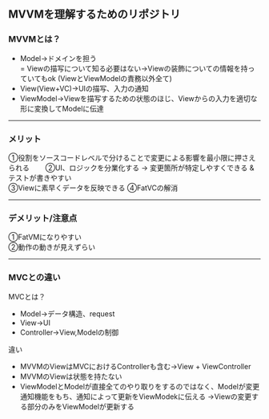 ## MVVMを理解するためのリポジトリ
### MVVMとは？
- Model→ドメインを担う  
  = Viewの描写について知る必要はない→Viewの装飾についての情報を持っていてもok
  (ViewとViewModelの責務以外全て)
- View(View+VC)→UIの描写、入力の通知   
- ViewModel→Viewを描写するための状態のほじ、Viewからの入力を適切な形に変換してModelに伝達
________________
### メリット
①役割をソースコードレベルで分けることで変更による影響を最小限に押さえられる　　
②UI、ロジックを分業化する → 変更箇所が特定しやすくできる & テストが書きやすい  
③Viewに素早くデータを反映できる 
④FatVCの解消
_______________
### デメリット/注意点  
①FatVMになりやすい  
②動作の動きが見えずらい
________________
### MVCとの違い 
MVCとは？
- Model→データ構造、request
- View→UI
- Controller→View,Modelの制御
  
違い
- MVVMのViewはMVCにおけるControllerも含む→View + ViewController
- MVVMのViewは状態を持たない
- ViewModelとModelが直接全てのやり取りをするのではなく、Modelが変更通知機能をもち、通知によって更新をViewModekに伝える  →Viewの変更する部分のみをViewModelが更新する

